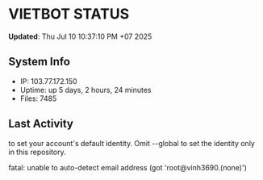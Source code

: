 # VIETBOT STATUS
**Updated**: Thu Jul 10 10:37:10 PM +07 2025

## System Info
- IP: 103.77.172.150
- Uptime: up 5 days, 2 hours, 24 minutes
- Files: 7485

## Last Activity

to set your account's default identity.
Omit --global to set the identity only in this repository.

fatal: unable to auto-detect email address (got 'root@vinh3690.(none)')
